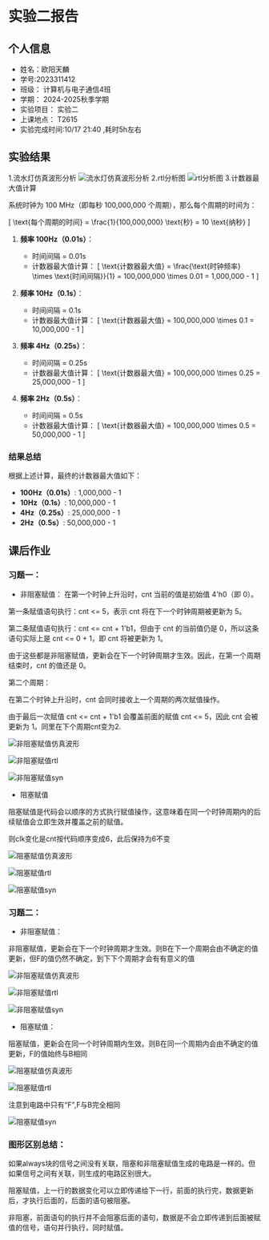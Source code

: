 # 实验二报告
## 个人信息
- 姓名：欧阳天麟
- 学号:2023311412
- 班级： 计算机与电子通信4班
- 学期： 2024-2025秋季学期
- 实验项目： 实验二
- 上课地点： T2615
- 实验完成时间:10/17 21:40 ,耗时5h左右

## 实验结果

1.流水灯仿真波形分析
![流水灯仿真波形分析](./stimulate.png)
2.rtl分析图
![rtl分析图](./rtl.png)
3.计数器最大值计算

系统时钟为 100 MHz（即每秒 100,000,000 个周期），那么每个周期的时间为：

\[
\text{每个周期的时间} = \frac{1}{100,000,000} \text{秒} = 10 \text{纳秒}
\]

1. **频率 100Hz（0.01s）**：
   - 时间间隔 = 0.01s
   - 计数器最大值计算：
   \[
   \text{计数器最大值} = \frac{\text{时钟频率} \times \text{时间间隔}}{1} = 100,000,000 \times 0.01 = 1,000,000 - 1
   \]

2. **频率 10Hz（0.1s）**：
   - 时间间隔 = 0.1s
   - 计数器最大值计算：
   \[
   \text{计数器最大值} = 100,000,000 \times 0.1 = 10,000,000 - 1
   \]

3. **频率 4Hz（0.25s）**：
   - 时间间隔 = 0.25s
   - 计数器最大值计算：
   \[
   \text{计数器最大值} = 100,000,000 \times 0.25 = 25,000,000 - 1
   \]

4. **频率 2Hz（0.5s）**：
   - 时间间隔 = 0.5s
   - 计数器最大值计算：
   \[
   \text{计数器最大值} = 100,000,000 \times 0.5 = 50,000,000 - 1
   \]

### 结果总结

根据上述计算，最终的计数器最大值如下：
- **100Hz（0.01s）**: 1,000,000 - 1
- **10Hz（0.1s）**: 10,000,000 - 1
- **4Hz（0.25s）**: 25,000,000 - 1
- **2Hz（0.5s）**: 50,000,000 - 1


## 课后作业

### 习题一：

- 非阻塞赋值：
在第一个时钟上升沿时，cnt 当前的值是初始值 4'h0（即 0）。

第一条赋值语句执行：cnt <= 5，表示 cnt 将在下一个时钟周期被更新为 5。

第二条赋值语句执行：cnt <= cnt + 1'b1，但由于 cnt 的当前值仍是 0，所以这条语句实际上是 cnt <= 0 + 1，即 cnt 将被更新为 1。

由于这些都是非阻塞赋值，更新会在下一个时钟周期才生效。因此，在第一个周期结束时，cnt 的值还是 0。

第二个周期：

在第二个时钟上升沿时，cnt 会同时接收上一个周期的两次赋值操作。

由于最后一次赋值 cnt <= cnt + 1'b1 会覆盖前面的赋值 cnt <= 5，因此 cnt 会被更新为 1。同里在下个周期cnt变为2.

![非阻塞赋值仿真波形](./assignment/result/non_block_testbench_1.png)

![非阻塞赋值rtl](./assignment/result/non_block_rtl_1.png)

![非阻塞赋值syn](/result/non_block_syn_1.png)

- 阻塞赋值

阻塞赋值是代码会以顺序的方式执行赋值操作，这意味着在同一个时钟周期内的后续赋值会立即生效并覆盖之前的赋值。

则clk变化是cnt按代码顺序变成6，此后保持为6不变

![阻塞赋值仿真波形](./assignment/result/block_testbench_1.png)

![阻塞赋值rtl](./assignment/result/block_rtl_1.png)

![阻塞赋值syn](/result/block_syn_1.png)

### 习题二：

- 非阻塞赋值：

非阻塞赋值，更新会在下一个时钟周期才生效。则B在下一个周期会由不确定的值更新，但F的值仍然不确定，到下下个周期才会有有意义的值

![非阻塞赋值仿真波形](./assignment/asst2/result/nonblock_sim_2.png)

![非阻塞赋值rtl](./assignment/asst2/result/nonblock_rtl_2.png)

![非阻塞赋值syn](./assignment/asst2/result/nonblock_syn_2.png)

- 阻塞赋值：

阻塞赋值，更新会在同一个时钟周期内生效。则B在同一个周期内会由不确定的值更新，F的值始终与B相同

![阻塞赋值仿真波形](./assignment/asst2/result/block_sim_2.png)

![阻塞赋值rtl](./assignment/asst2/result/block_rtl_2.png)

注意到电路中只有“F",F与B完全相同

![阻塞赋值syn](./assignment/asst2/result/block_syn_2.png)

### 图形区别总结：

如果always块的信号之间没有关联，阻塞和非阻塞赋值生成的电路是一样的。但如果信号之间有关联，则生成的电路区别很大。

阻塞赋值，上一行的数据变化可以立即传递给下一行，前面的执行完，数据更新后，才执行后面的，后面的语句被阻塞。

非阻塞，前面语句的执行并不会阻塞后面的语句，数据是不会立即传递到后面被赋值的信号，语句并行执行，同时赋值。